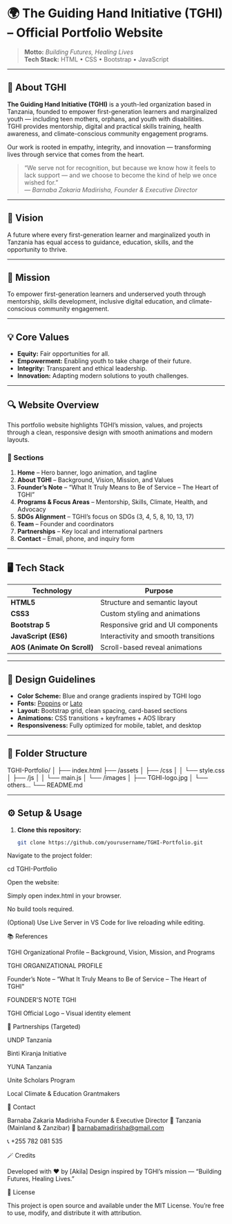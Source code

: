 # 🌍 The Guiding Hand Initiative (TGHI) – Official Portfolio Website

> **Motto:** _Building Futures, Healing Lives_  
> **Tech Stack:** HTML • CSS • Bootstrap • JavaScript  

---

## 🏢 About TGHI

**The Guiding Hand Initiative (TGHI)** is a youth-led organization based in Tanzania, founded to empower first-generation learners and marginalized youth — including teen mothers, orphans, and youth with disabilities.  
TGHI provides mentorship, digital and practical skills training, health awareness, and climate-conscious community engagement programs.  

Our work is rooted in empathy, integrity, and innovation — transforming lives through service that comes from the heart.  

> “We serve not for recognition, but because we know how it feels to lack support — and we choose to become the kind of help we once wished for.”  
> — *Barnaba Zakaria Madirisha, Founder & Executive Director*

---

## 🎯 Vision

A future where every first-generation learner and marginalized youth in Tanzania has equal access to guidance, education, skills, and the opportunity to thrive.

---

## 🌟 Mission

To empower first-generation learners and underserved youth through mentorship, skills development, inclusive digital education, and climate-conscious community engagement.

---

## 💡 Core Values

- **Equity:** Fair opportunities for all.  
- **Empowerment:** Enabling youth to take charge of their future.  
- **Integrity:** Transparent and ethical leadership.  
- **Innovation:** Adapting modern solutions to youth challenges.  

---

## 🔍 Website Overview

This portfolio website highlights TGHI’s mission, values, and projects through a clean, responsive design with smooth animations and modern layouts.

### 🧭 Sections

1. **Home** – Hero banner, logo animation, and tagline  
2. **About TGHI** – Background, Vision, Mission, and Values  
3. **Founder’s Note** – “What It Truly Means to Be of Service – The Heart of TGHI”  
4. **Programs & Focus Areas** – Mentorship, Skills, Climate, Health, and Advocacy  
5. **SDGs Alignment** – TGHI’s focus on SDGs (3, 4, 5, 8, 10, 13, 17)  
6. **Team** – Founder and coordinators  
7. **Partnerships** – Key local and international partners  
8. **Contact** – Email, phone, and inquiry form  

---

## 🖥️ Tech Stack

| Technology | Purpose |
|-------------|----------|
| **HTML5** | Structure and semantic layout |
| **CSS3** | Custom styling and animations |
| **Bootstrap 5** | Responsive grid and UI components |
| **JavaScript (ES6)** | Interactivity and smooth transitions |
| **AOS (Animate On Scroll)** | Scroll-based reveal animations |

---

## 🎨 Design Guidelines

- **Color Scheme:** Blue and orange gradients inspired by TGHI logo  
- **Fonts:** [Poppins](https://fonts.google.com/specimen/Poppins) or [Lato](https://fonts.google.com/specimen/Lato)  
- **Layout:** Bootstrap grid, clean spacing, card-based sections  
- **Animations:** CSS transitions + keyframes + AOS library  
- **Responsiveness:** Fully optimized for mobile, tablet, and desktop  

---

## 🧱 Folder Structure

TGHI-Portfolio/
│
├── index.html
├── /assets
│ ├── /css
│ │ └── style.css
│ ├── /js
│ │ └── main.js
│ └── /images
│ ├── TGHI-logo.jpg
│ └── others...
└── README.md


---

## ⚙️ Setup & Usage

1. **Clone this repository:**
   ```bash
   git clone https://github.com/yourusername/TGHI-Portfolio.git


Navigate to the project folder:

cd TGHI-Portfolio


Open the website:

Simply open index.html in your browser.

No build tools required.

(Optional)
Use Live Server
 in VS Code for live reloading while editing.

📚 References

TGHI Organizational Profile – Background, Vision, Mission, and Programs 

TGHI ORGANIZATIONAL PROFILE

Founder’s Note – “What It Truly Means to Be of Service – The Heart of TGHI” 

FOUNDER'S NOTE TGHI

TGHI Official Logo – Visual identity element

🤝 Partnerships (Targeted)

UNDP Tanzania

Binti Kiranja Initiative

YUNA Tanzania

Unite Scholars Program

Local Climate & Education Grantmakers

👤 Contact

Barnaba Zakaria Madirisha
Founder & Executive Director
📍 Tanzania (Mainland & Zanzibar)
📧 barnabamadirisha@gmail.com

📞 +255 782 081 535

🪄 Credits

Developed with ❤️ by [Akila]
Design inspired by TGHI’s mission — “Building Futures, Healing Lives.”

📜 License

This project is open source and available under the MIT License.
You’re free to use, modify, and distribute it with attribution.


